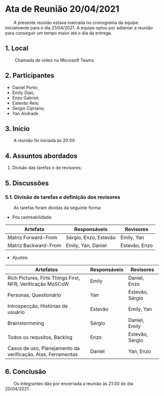# Ata de Reunião 20/04/2021
&emsp;&emsp;A presente reunião estava marcada no cronograma da equipe inicialmente para o dia 21/04/2021. A equipe optou por adiantar a reunião para conseguir um tempo maior até o dia da entrega.

## 1. Local

&emsp;&emsp; Chamada de vídeo no Microsoft Teams.

## 2. Participantes
- Daniel Porto;
- Emily Dias;
- Enzo Gabriel;
- Estevão Reis;
- Sergio Cipriano;
- Yan Andrade.

## 3. Início

&emsp;&emsp;A reunião foi iniciada às 20:00

## 4. Assuntos abordados

1. Divisão das tarefas e de revisores;

## 5. Discussões

### 5.1. Divisão de tarefas e definição dos revisores
&emsp;&emsp;As tarefas foram dividas da seguinte forma:

- Pós rastreabilidade:

| Artefato | Responsáveis | Revisores |
|--|--|--|
|Matriz Forward-From|Sérgio, Enzo, Estevão|Emily, Yan|
|Matriz Backward-From| Emily, Yan, Daniel|Estevão, Enzo|

- Ajustes:

| Artefatos | Responsáveis | Revisores |
|--|--|--|
|Rich Pictures, Firts Things First, NFR, Verificação MoSCoW|Emily|Daniel, Enzo|
|Personas, Questionário|Yan|Estevão, Sérgio|
|Introspecção, Histórias de usuário|Estevão|Emily, Yan|
|Brainstormming|Sérgio|Daniel, Emily|
|Todos os requsitos, Backlog|Enzo|Estevão, Sérgio|
|Casos de uso, Planejamento da verificação, Atas, Ferramentas|Daniel|Yan, Enzo|


## 6. Conclusão
&emsp;&emsp;Os integrantes dão por encerrada a reunião às 21:00 do dia 20/04/2021.
